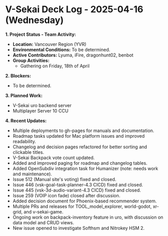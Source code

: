 # V-Sekai Deck Log - 2025-04-16 (Wednesday)

**1. Project Status - Team Activity:**

- **Location:** Vancouver Region (YVR)
- **Environmental Conditions:** To be determined.
- **Active Contributors:** Lyuma, iFire, dragonhunt02, benbot
- **Group Activities:**
  - Gathering on Friday, 18th of April

**2. Blockers:**

- To be determined.

**3. Planned Work:**

- V-Sekai uro backend server
- Multiplayer Server 10 CCU

**4. Recent Updates:**

- Multiple deployments to gh-pages for manuals and documentation.
- Roadmap tasks updated for Mac platform issues and improved readability.
- Changelog and decision pages refactored for better sorting and clickable titles.
- V-Sekai Backpack vote count updated.
- Added and improved paging for roadmap and changelog tables.
- Added OpenSubdiv integration task for Humanizer (note: needs work and maintenance).
- Issue 512 (Manual site's voting) fixed and closed.
- Issue 446 (vsk-goal-task-planner-4.3 CICD) fixed and closed.
- Issue 445 (vsk-3d-audio-variant-4.3 CICD) fixed and closed.
- Issue 259 (VOIP icon fade) closed after discussion.
- Added decision document for Phoenix-based recommender system.
- Multiple PRs and releases for TOOL_model_explorer, world-godot, xr-grid, and v-sekai-game.
- Ongoing work on backpack-inventory feature in uro, with discussion on data model and CRUD views.
- New issue opened to investigate Softhsm and Nitrokey HSM 2.

